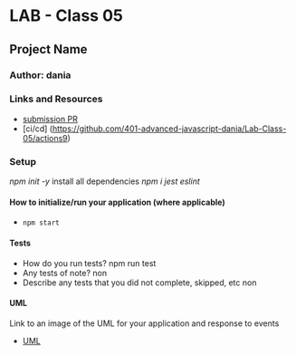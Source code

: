 # LAB - Class 05

## Project Name

### Author: dania

### Links and Resources

- [submission PR](https://github.com/401-advanced-javascript-dania/Lab-Class-05/pull/1)
- [ci/cd] (https://github.com/401-advanced-javascript-dania/Lab-Class-05/actions9)


### Setup
*npm init -y*
install all dependencies *npm i jest eslint*
#### How to initialize/run your application (where applicable)

- `npm start`

#### Tests

- How do you run tests?
npm run test
- Any tests of note?
non
- Describe any tests that you did not complete, skipped, etc
non
#### UML

Link to an image of the UML for your application and response to events
- [UML](https://github.com/401-advanced-javascript-dania/Lab-Class-05/blob/lab5/IMG_20200126_165157.jpg)
